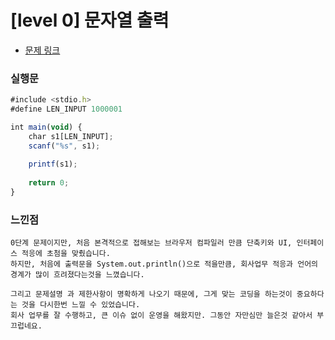 # [level 0] 문자열 출력

* [문제 링크](https://school.programmers.co.kr/learn/courses/30/lessons/181952) 


### 실행문

```javascript
#include <stdio.h>
#define LEN_INPUT 1000001

int main(void) {
    char s1[LEN_INPUT];
    scanf("%s", s1);
    
    printf(s1);
    
    return 0;
}
```

### 느낀점
```
0단계 문제이지만, 처음 본격적으로 접해보는 브라우저 컴파일러 만큼 단축키와 UI, 인터페이스 적응에 초첨을 맞췄습니다.
하지만, 처음에 출력문을 System.out.println()으로 적을만큼, 회사업무 적응과 언어의 경계가 많이 흐려졌다는것을 느꼈습니다.

그리고 문제설명 과 제한사항이 명확하게 나오기 때문에, 그게 맞는 코딩을 하는것이 중요하다는 것을 다시한번 느낄 수 있었습니다. 
회사 업무를 잘 수행하고, 큰 이슈 없이 운영을 해왔지만. 그동안 자만심만 늘은것 같아서 부끄럽네요.
``` 
